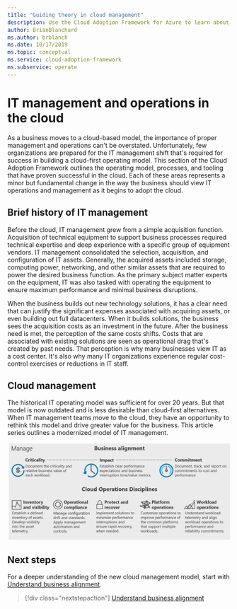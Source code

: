 ```yaml
---
title: "Guiding theory in cloud management"
description: Use the Cloud Adoption Framework for Azure to learn about the operating model, processes, and tooling that have proven successful in the cloud.
author: BrianBlanchard
ms.author: brblanch
ms.date: 10/17/2019
ms.topic: conceptual
ms.service: cloud-adoption-framework
ms.subservice: operate
---
```


# IT management and operations in the cloud

As a business moves to a cloud-based model, the importance of proper management and operations can't be overstated. Unfortunately, few organizations are prepared for the IT management shift that's required for success in building a cloud-first operating model. This section of the Cloud Adoption Framework outlines the operating model, processes, and tooling that have proven successful in the cloud. Each of these areas represents a minor but fundamental change in the way the business should view IT operations and management as it begins to adopt the cloud.

## Brief history of IT management

Before the cloud, IT management grew from a simple acquisition function. Acquisition of technical equipment to support business processes required technical expertise and deep experience with a specific group of equipment vendors. IT management consolidated the selection, acquisition, and configuration of IT assets. Generally, the acquired assets included storage, computing power, networking, and other similar assets that are required to power the desired business function. As the primary subject matter experts on the equipment, IT was also tasked with operating the equipment to ensure maximum performance and minimal business disruptions.

When the business builds out new technology solutions, it has a clear need that can justify the significant expenses associated with acquiring assets, or even building out full datacenters. When it builds solutions, the business sees the acquisition costs as an investment in the future. After the business need is met, the perception of the same costs shifts. Costs that are associated with existing solutions are seen as operational drag that's created by past needs. That perception is why many businesses view IT as a cost center. It's also why many IT organizations experience regular cost-control exercises or reductions in IT staff.

## Cloud management

The historical IT operating model was sufficient for over 20 years. But that model is now outdated and is less desirable than cloud-first alternatives. When IT management teams move to the cloud, they have an opportunity to rethink this model and drive greater value for the business. This article series outlines a modernized model of IT management.

![Manage methodology of the Cloud Adoption Framework](../../_images/manage/caf-manage.png)

## Next steps

For a deeper understanding of the new cloud management model, start with [Understand business alignment](./business-alignment.md).

> [!div class="nextstepaction"]
> [Understand business alignment](./business-alignment.md)
